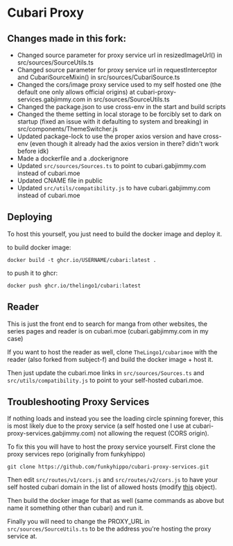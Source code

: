 # Cubari Proxy
## Changes made in this fork:

- Changed source parameter for proxy service url in resizedImageUrl() in src/sources/SourceUtils.ts
- Changed source parameter for proxy service url in requestInterceptor and CubariSourceMixin() in src/sources/CubariSource.ts
- Changed the cors/image proxy service used to my self hosted one (the default one only allows official origins) at cubari-proxy-services.gabjimmy.com in src/sources/SourceUtils.ts
- Changed the package.json to use cross-env in the start and build scripts
- Changed the theme setting in local storage to be forcibly set to dark on startup (fixed an issue with it defaulting to system and breaking) in src/components/ThemeSwitcher.js 
- Updated package-lock to use the proper axios version and have cross-env (even though it already had the axios version in there? didn't work before idk)
- Made a dockerfile and a .dockerignore
- Updated `src/sources/Sources.ts` to point to cubari.gabjimmy.com instead of cubari.moe
- Updated CNAME file in public
- Updated `src/utils/compatibility.js` to have cubari.gabjimmy.com instead of cubari.moe

## Deploying
To host this yourself, you just need to build the docker image and deploy it.

to build docker image:
```
docker build -t ghcr.io/USERNAME/cubari:latest .
```

to push it to ghcr:
```
docker push ghcr.io/thelingo1/cubari:latest
```

## Reader
This is just the front end to search for manga from other websites, the series pages and reader is on cubari.moe (cubari.gabjimmy.com in my case)

If you want to host the reader as well, clone `TheLingo1/cubarimoe` with the reader (also forked from subject-f) and build the docker image + host it.

Then just update the cubari.moe links in `src/sources/Sources.ts` and `src/utils/compatibility.js` to point to your self-hosted cubari.moe.

## Troubleshooting Proxy Services
If nothing loads and instead you see the loading circle spinning forever, this is most likely due to the proxy service (a self hosted one I use at cubari-proxy-services.gabjimmy.com) not allowing the request (CORS origin). 

To fix this you will have to host the proxy service yourself.
First clone the proxy services repo (originally from funkyhippo)
```
git clone https://github.com/funkyhippo/cubari-proxy-services.git
```

Then edit `src/routes/v1/cors.js` and `src/routes/v2/cors.js` to have your self hosted cubari domain in the list of allowed hosts (modify [this](https://github.com/funkyhippo/cubari-proxy-services/blob/cfbd58fc8be3cfa04b16f6a14c658645da36cc3b/src/routes/v1/cors.js#L16) object).

Then build the docker image for that as well (same commands as above but name it something other than cubari) and run it.

Finally you will need to change the PROXY_URL in `src/sources/SourceUtils.ts` to be the address you're hosting the proxy service at.  
